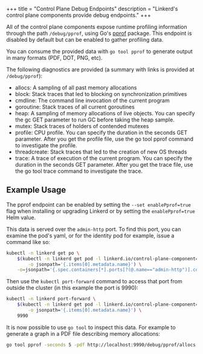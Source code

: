 +++
title = "Control Plane Debug Endpoints"
description = "Linkerd's control plane components provide debug endpoints."
+++

All of the control plane components expose runtime profiling information through
the path `/debug/pprof`, using Go's
[pprof](https://golang.org/pkg/net/http/pprof/) package. This endpoint is
disabled by default but can be enabled to gather profiling data.

You can consume the provided data with `go tool pprof` to generate output in
many formats (PDF, DOT, PNG, etc).

The following diagnostics are provided (a summary with links is provided at
`/debug/pprof`):

- allocs: A sampling of all past memory allocations
- block: Stack traces that led to blocking on synchronization primitives
- cmdline: The command line invocation of the current program
- goroutine: Stack traces of all current goroutines
- heap: A sampling of memory allocations of live objects. You can specify the gc
  GET parameter to run GC before taking the heap sample.
- mutex: Stack traces of holders of contended mutexes
- profile: CPU profile. You can specify the duration in the seconds GET
  parameter. After you get the profile file, use the go tool pprof command to
  investigate the profile.
- threadcreate: Stack traces that led to the creation of new OS threads
- trace: A trace of execution of the current program. You can specify the
  duration in the seconds GET parameter. After you get the trace file, use the
  go tool trace command to investigate the trace.

## Example Usage

The pprof endpoint can be enabled by setting the `--set enablePprof=true` flag
when installing or upgrading Linkerd or by setting the `enablePprof=true` Helm
value.

This data is served over the `admin-http` port.
To find this port, you can examine the pod's yaml, or for the identity pod for
example, issue a command like so:

```bash
kubectl -n linkerd get po \
    $(kubectl -n linkerd get pod -l linkerd.io/control-plane-component=identity \
        -o jsonpath='{.items[0].metadata.name}') \
    -o=jsonpath='{.spec.containers[*].ports[?(@.name=="admin-http")].containerPort}'
```

Then use the `kubectl port-forward` command to access that port from outside
the cluster (in this example the port is 9990):

```bash
kubectl -n linkerd port-forward \
    $(kubectl -n linkerd get pod -l linkerd.io/control-plane-component=identity \
        -o jsonpath='{.items[0].metadata.name}') \
    9990
```

It is now possible to use `go tool` to inspect this data. For example to
generate a graph in a PDF file describing memory allocations:

```bash
go tool pprof -seconds 5 -pdf http://localhost:9990/debug/pprof/allocs
```

